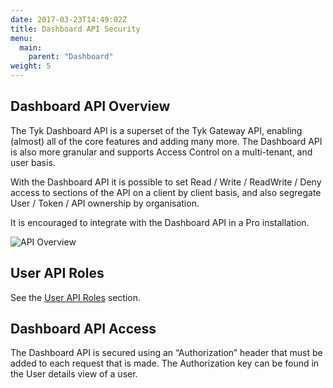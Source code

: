 ```yaml
---
date: 2017-03-23T14:49:02Z
title: Dashboard API Security
menu:
  main:
    parent: "Dashboard"
weight: 5 
---
```


## <a name="overview"></a>Dashboard API Overview

The Tyk Dashboard API is a superset of the Tyk Gateway API, enabling (almost) all of the core features and adding many more. The Dashboard API is also more granular and supports Access Control on a multi-tenant, and user basis.

With the Dashboard API it is possible to set Read / Write / ReadWrite / Deny access to sections of the API on a client by client basis, and also segregate User / Token / API ownership by organisation.

It is encouraged to integrate with the Dashboard API in a Pro installation.

![API Overview][1]

## <a name="userapirole"></a>User API Roles

See the [User API Roles][2] section.

## <a name="dashboard-api-access"></a>Dashboard API Access

The Dashboard API is secured using an “Authorization” header that must be added to each request that is made. The Authorization key can be found in the User details view of a user.


[1]: /docs/img/diagrams/dashboardapi2.png
[2]: /docs/security/dashboard/user-roles/

